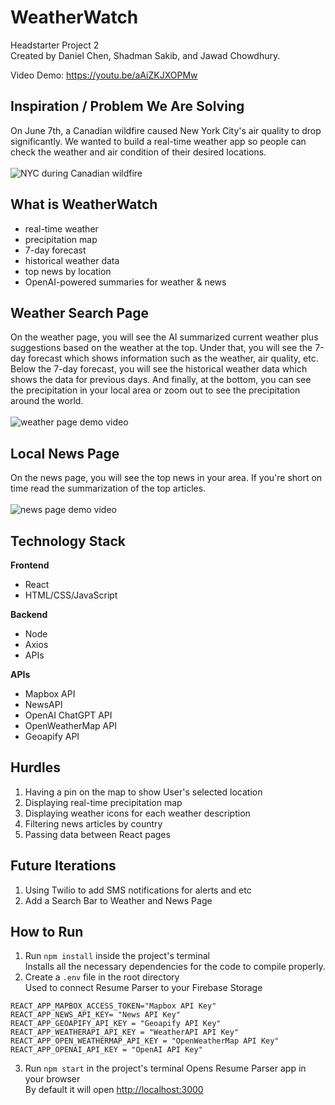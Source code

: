 # WeatherWatch
Headstarter Project 2  
Created by Daniel Chen, Shadman Sakib, and Jawad Chowdhury.<br>

Video Demo: https://youtu.be/aAiZKJXOPMw

## Inspiration / Problem We Are Solving
On June 7th, a Canadian wildfire caused New York City's air quality to drop significantly. We wanted to build a real-time weather app so people can check the weather and air condition of their desired locations.<br>  
<img src="https://github.com/shadasali/Data-Aggregation/blob/main/picture.png" alt="NYC during Canadian wildfire">

## What is WeatherWatch  
- real-time weather
- precipitation map
- 7-day forecast
- historical weather data
- top news by location
- OpenAI-powered summaries for weather & news

## Weather Search Page
On the weather page, you will see the AI summarized current weather plus suggestions based on the weather at the top. Under that, you will see the 7-day forecast which shows information such as the weather, air quality, etc. Below the 7-day forecast, you will see the historical weather data which shows the data for previous days. And finally, at the bottom, you can see the precipitation in your local area or zoom out to see the precipitation around the world.<br><br>
![weather page demo video](https://github.com/shadasali/Data-Aggregation/blob/main/weather.gif)

## Local News Page
On the news page, you will see the top news in your area. If you're short on time read the summarization of the top articles.<br><br>
![news page demo video](https://github.com/shadasali/Data-Aggregation/blob/main/news.gif)

## Technology Stack
**Frontend**
- React
- HTML/CSS/JavaScript

**Backend**
- Node
- Axios
- APIs

**APIs**
- Mapbox API
- NewsAPI
- OpenAI ChatGPT API
- OpenWeatherMap API
- Geoapify API

## Hurdles
1) Having a pin on the map to show User's selected location
2) Displaying real-time precipitation map
3) Displaying weather icons for each weather description
4) Filtering news articles by country
5) Passing data between React pages

## Future Iterations
1) Using Twilio to add SMS notifications for alerts and etc
2) Add a Search Bar to Weather and News Page

## How to Run
1) Run `npm install` inside the project's terminal <br>
Installs all the necessary dependencies for the code to compile properly.
2) Create a `.env` file in the root directory <br>
Used to connect Resume Parser to your Firebase Storage
```
REACT_APP_MAPBOX_ACCESS_TOKEN="Mapbox API Key"
REACT_APP_NEWS_API_KEY= "News API Key"
REACT_APP_GEOAPIFY_API_KEY = "Geoapify API Key"
REACT_APP_WEATHERAPI_API_KEY = "WeatherAPI API Key"
REACT_APP_OPEN_WEATHERMAP_API_KEY = "OpenWeatherMap API Key"
REACT_APP_OPENAI_API_KEY = "OpenAI API Key"
```
3) Run `npm start` in the project's terminal
Opens Resume Parser app in your browser <br>
By default it will open [http://localhost:3000](http://localhost:3000)

